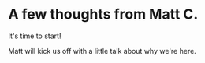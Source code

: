# A few thoughts from Matt C.

It's time to start!

Matt will kick us off with a little talk about why we're here.
